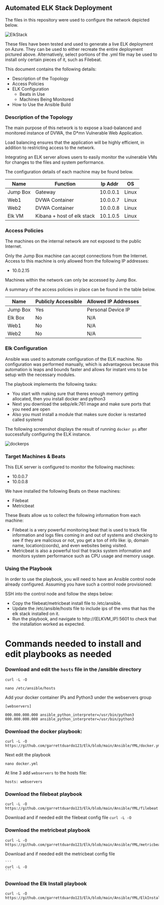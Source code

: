## Automated ELK Stack Deployment

The files in this repository were used to configure the network depicted below.

![ElkStack](https://user-images.githubusercontent.com/28407138/122657910-5d53e200-d11c-11eb-8445-6173466ce092.png)

These files have been tested and used to generate a live ELK deployment on Azure. They can be used to either recreate the entire deployment pictured above. Alternatively, select portions of the .yml file may be used to install only certain pieces of it, such as Filebeat.

This document contains the following details:
- Description of the Topology
- Access Policies
- ELK Configuration
  - Beats in Use
  - Machines Being Monitored
- How to Use the Ansible Build


### Description of the Topology

The main purpose of this network is to expose a load-balanced and monitored instance of DVWA, the D*mn Vulnerable Web Application.

Load balancing ensures that the application will be highly efficient, in addition to restricting access to the network.


Integrating an ELK server allows users to easily monitor the vulnerable VMs for changes to the files and system performance.

The configuration details of each machine may be found below.


| Name     | Function                   | Ip Addr  | OS    |
|----------|----------------------------|----------|-------|
| Jump Box | Gateway                    | 10.0.0.1 | Linux |
| Web1     | DVWA Container             | 10.0.0.7 | Linux |
| Web2     | DVWA Container             | 10.0.0.8 | Linux |
| Elk VM   | Kibana + host of elk stack | 10.1.0.5 | Linux |

### Access Policies

The machines on the internal network are not exposed to the public Internet. 

Only the Jump Box machine can accept connections from the Internet. Access to this machine is only allowed from the following IP addresses:
- 10.0.2.15

Machines within the network can only be accessed by Jump Box.


A summary of the access policies in place can be found in the table below.

| Name     | Publicly Accessible | Allowed IP Addresses |
|----------|---------------------|----------------------|
| Jump Box |     Yes             |Personal Device IP    |
| Elk Box  |     No              |        N/A           |
| Web1     |     No              |        N/A           |
| Web2     |     No              |        N/A           |

### Elk Configuration

Ansible was used to automate configuration of the ELK machine. No configuration was performed manually, which is advantageous because this automation is leaps and bounds faster and allows for instant vms to be setup with the necessary modules.

The playbook implements the following tasks:
- You start with making sure that theres enough memory getting allocated, then you install docker and python3
- Next you download the sebp/elk:761 image and make sure ports that you need are open
- Also you must install a module that makes sure docker is restarted called systemd

The following screenshot displays the result of running `docker ps` after successfully configuring the ELK instance.

![dockerps](https://user-images.githubusercontent.com/28407138/122655667-f547d080-d108-11eb-9caf-81d1785e7f64.PNG)


### Target Machines & Beats
This ELK server is configured to monitor the following machines:
- 10.0.0.7
- 10.0.0.8

We have installed the following Beats on these machines:
- Filebeat
- Metricbeat

These Beats allow us to collect the following information from each machine:
- Filebeat is a very powerful monitoring beat that is used to track file information and logs files coming in and out of systems and checking to see if they are malicious or       not, you get a ton of info like: ip, domain name, location(coords), and even websites being visited.
- Metricbeat is also a powerful tool that tracks system information and monitors system performance such as CPU usage and memory usage. 

### Using the Playbook
In order to use the playbook, you will need to have an Ansible control node already configured. Assuming you have such a control node provisioned: 

SSH into the control node and follow the steps below:
- Copy the filebeat/metricbeat install file to /etc/ansible.
- Update the /etc/ansible/hosts file to include ips of the vms that has the elk stack installed on it.
- Run the playbook, and navigate to http://(ELKVM_IP):5601 to check that the installation worked as expected.
 

# Commands needed to install and edit playbooks as needed

### Download and edit the `hosts` file in the /ansible directory
```
curl -L -O 

nano /etc/ansible/hosts
```
 Add your docker container IPs and Python3 under the webservers group
```
[webservers]

000.000.000.000 ansible_python_interpreter=/usr/bin/python3
000.000.000.000 ansible_python_interpreter=/usr/bin/python3
```
### Download the docker playbook:
```
curl -L -O https://github.com/garrettduardo123/Elk/blob/main/Ansible/YML/docker.yml
```

   Next edit the playbook 

   `nano docker.yml`

   At line 3 add `webservers` to the hosts file:
   ```
   hosts: webservers
   ``` 
### Download the filebeat playbook 
```
curl -L -O https://github.com/garrettduardo123/Elk/blob/main/Ansible/YML/filebeat.yml
```
 
   Download and if needed edit the filebeat config file
    ```
    curl -L -O
    ```
### Download the metricbeat playbook
```
curl -L -O https://github.com/garrettduardo123/Elk/blob/main/Ansible/YML/metricbeat.yml
```
 
   Download and if needed edit the metricbeat config file
 
    ```
    curl -L -O 
    ```
    
### Download the Elk Install playbook
```
curl -L -O https://github.com/garrettduardo123/Elk/blob/main/Ansible/YML/ElkInstall.yml
```
